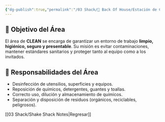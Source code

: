 ```yaml
---
{"dg-publish":true,"permalink":"/03 Shack/🔪 Back Of House/Estación de Clean/"}
---
```


## 🎯 Objetivo del Área
El área de **CLEAN** se encarga de garantizar un entorno de trabajo **limpio, higiénico, seguro y presentable**. Su misión es evitar contaminaciones, mantener estándares sanitarios y proteger tanto al equipo como a los invitados.
## 🧼 Responsabilidades del Área
- Desinfección de utensilios, superficies y equipos.
- Reposición de químicos, detergentes, guantes y toallas.
- Correcto uso, dilución y almacenamiento de químicos.
- Separación y disposición de residuos (orgánicos, reciclables, peligrosos).

[[03 Shack/Shake Shack Notes\|Regresar]]